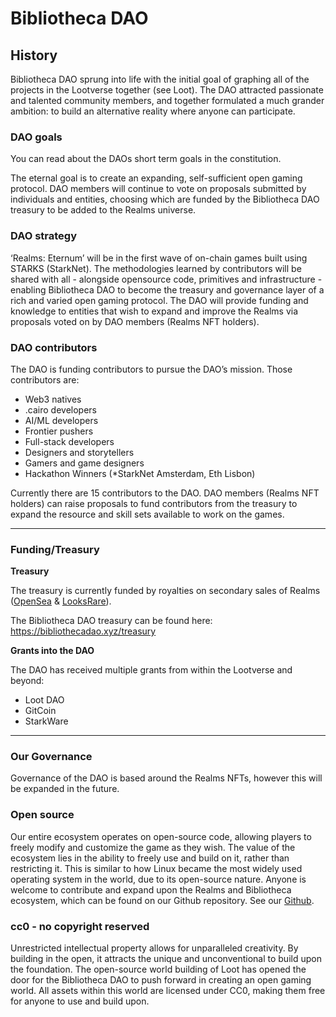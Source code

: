 # Bibliotheca DAO

## History

Bibliotheca DAO sprung into life with the initial goal of graphing all of the projects in the Lootverse together (see Loot). The DAO attracted passionate and talented community members, and together formulated a much grander ambition:  to build an alternative reality where anyone can participate. 

### DAO goals

You can read about the DAOs short term goals in the constitution. 

The eternal goal is to create an expanding, self-sufficient open gaming protocol. DAO members will continue to vote on proposals submitted by individuals and entities, choosing which are funded by the Bibliotheca DAO treasury to be added to the Realms universe.

### DAO strategy

‘Realms: Eternum’ will be in the first wave of on-chain games built using STARKS (StarkNet). The methodologies learned by contributors will be shared with all - alongside opensource code, primitives and infrastructure - enabling Bibliotheca DAO to become the treasury and governance layer of a rich and varied open gaming protocol. The DAO will provide funding and knowledge to entities that wish to expand and improve the Realms via proposals voted on by DAO members (Realms NFT holders). 

### DAO contributors
The DAO is funding contributors to pursue the DAO’s mission. Those contributors are:

- Web3 natives
- .cairo developers
- AI/ML developers
- Frontier pushers
- Full-stack developers
- Designers and storytellers
- Gamers and game designers
- Hackathon Winners (*StarkNet Amsterdam, Eth Lisbon)

Currently there are 15 contributors to the DAO. DAO members (Realms NFT holders) can raise proposals to fund contributors from the treasury to expand the resource and skill sets available to work on the games. 


---
### Funding/Treasury

**Treasury**

The treasury is currently funded by royalties on secondary sales of Realms ([OpenSea](https://opensea.io/collection/lootrealms) & [LooksRare](https://looksrare.org/collections/0x7AFe30cB3E53dba6801aa0EA647A0EcEA7cBe18d)).

The Bibliotheca DAO treasury can be found here: https://bibliothecadao.xyz/treasury

**Grants into the DAO**

The DAO has received multiple grants from within the Lootverse and beyond:
- Loot DAO
- GitCoin
- StarkWare

---
### Our Governance

Governance of the DAO is based around the Realms NFTs, however this will be expanded in the future.

### Open source

Our entire ecosystem operates on open-source code, allowing players to freely modify and customize the game as they wish. The value of the ecosystem lies in the ability to freely use and build on it, rather than restricting it. This is similar to how Linux became the most widely used operating system in the world, due to its open-source nature. Anyone is welcome to contribute and expand upon the Realms and Bibliotheca ecosystem, which can be found on our Github repository. See our [Github](https://github.com/BibliothecaForAdventurers/).

### cc0 - no copyright reserved

Unrestricted intellectual property allows for unparalleled creativity. By building in the open, it attracts the unique and unconventional to build upon the foundation. The open-source world building of Loot has opened the door for the Bibliotheca DAO to push forward in creating an open gaming world. All assets within this world are licensed under CC0, making them free for anyone to use and build upon.

